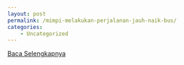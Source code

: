 ```yaml
---
layout: post
permalink: /mimpi-melakukan-perjalanan-jauh-naik-bus/
categories:
    - Uncategorized
---
```


[Baca Selengkapnya](/05)